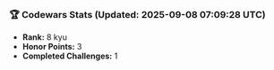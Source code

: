 ### 🏆 Codewars Stats (Updated: 2025-09-08 07:09:28 UTC)

- **Rank:** 8 kyu
- **Honor Points:** 3
- **Completed Challenges:** 1
